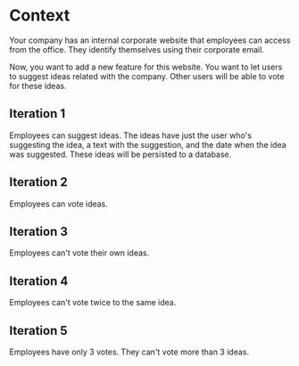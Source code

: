 # Context
Your company has an internal corporate website that employees can access from the office. They identify themselves using their corporate email.

Now, you want to add a new feature for this website. You want to let users to suggest ideas related with the company. Other users will be able to vote for these ideas.

## Iteration 1
Employees can suggest ideas. The ideas have just the user who's suggesting the idea, a text with the suggestion, and the date when the idea was suggested. These ideas will be persisted to a database.

## Iteration 2
Employees can vote ideas.

## Iteration 3
Employees can't vote their own ideas.

## Iteration 4
Employees can't vote twice to the same idea.

## Iteration 5
Employees have only 3 votes. They can't vote more than 3 ideas.
